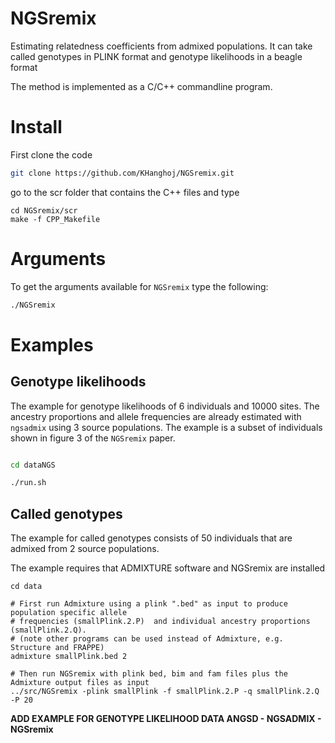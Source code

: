 
# NGSremix
Estimating relatedness coefficients from admixed populations. It can take called genotypes in PLINK format and genotype likelihoods in a beagle format

The method is implemented as a C/C++ commandline program.

# Install

First clone the code
```bash
git clone https://github.com/KHanghoj/NGSremix.git
```

go to the scr folder that contains the C++ files and type 

```
cd NGSremix/scr
make -f CPP_Makefile
```


#  Arguments

To get the arguments available for `NGSremix` type the following:

```bash
./NGSremix
```

# Examples

## Genotype likelihoods
The example for genotype likelihoods of 6 individuals and 10000 sites. The ancestry proportions and allele frequencies are already estimated with `ngsadmix` using 3 source populations. The example is a subset of individuals shown in figure 3 of the `NGSremix` paper. 

```bash

cd dataNGS

./run.sh

```


## Called genotypes
The example for called genotypes consists of 50 individuals that are admixed from 2 source populations. 

The example requires that ADMIXTURE software and NGSremix are installed 
```
cd data

# First run Admixture using a plink ".bed" as input to produce population specific allele 
# frequencies (smallPlink.2.P)  and individual ancestry proportions (smallPlink.2.Q).
# (note other programs can be used instead of Admixture, e.g. Structure and FRAPPE)
admixture smallPlink.bed 2 

# Then run NGSremix with plink bed, bim and fam files plus the Admixture output files as input
../src/NGSremix -plink smallPlink -f smallPlink.2.P -q smallPlink.2.Q -P 20

```
 



**ADD EXAMPLE FOR GENOTYPE LIKELIHOOD DATA ANGSD - NGSADMIX - NGSremix**
